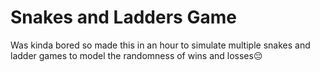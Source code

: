 # Snakes and Ladders Game

Was kinda bored so made this in an hour to simulate multiple snakes and ladder games to model the randomness of wins and losses:pensive:

